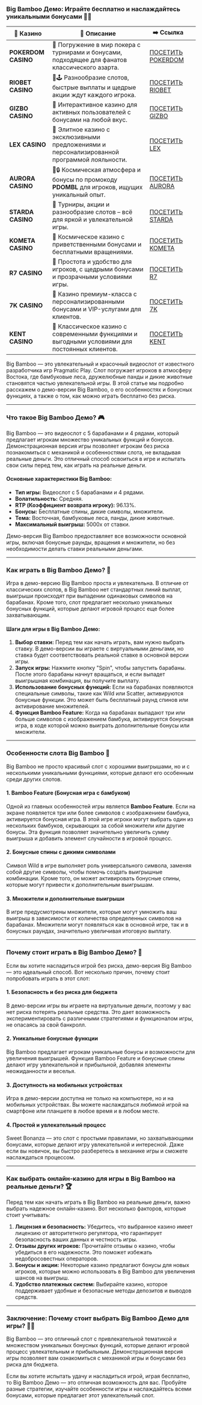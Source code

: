 ### Big Bamboo Демо: Играйте бесплатно и наслаждайтесь уникальными бонусами 🐼🎰
| 🎰 Казино           | 📜 Описание                                                                                       | ➡️ Ссылка                                                                                          |   |
| ------------------- | ------------------------------------------------------------------------------------------------- | -------------------------------------------------------------------------------------------------- | - |
| **POKERDOM CASINO** | 🎲 Погружение в мир покера с турнирами и бонусами, подходящее для фанатов классического азарта.   | [ПОСЕТИТЬ POKERDOM](https://brandplay.link/FwVc4f)                                                 |   |
| **RIOBET CASINO**   | 🌟🕹️ Разнообразие слотов, быстрые выплаты и щедрые акции ждут каждого игрока.                    | [ПОСЕТИТЬ RIOBET](https://brandplay.link/TnjsxFvH)                                                 |   |
| **GIZBO CASINO**    | 🚀 Интерактивное казино для активных пользователей с бонусами на любой вкус.                      | [ПОСЕТИТЬ GIZBO](https://brandplay.link/rvzLrVLp)                                                  |   |
| **LEX CASINO**      | 🎰 Элитное казино с эксклюзивными предложениями и персонализированной программой лояльности.      | [ПОСЕТИТЬ LEX](https://brandplay.link/VMqNXPFs)                                                    |   |
| **AURORA CASINO**   | 🌌🔒 Космическая атмосфера и бонусы по промокоду **PDOMBL** для игроков, ищущих уникальный опыт. | [ПОСЕТИТЬ AURORA](https://10trafic-stat2.com/click/668546556bcc6313411604bc/6766/13031/subaccount) |   |
| **STARDA CASINO**   | 🌠 Турниры, акции и разнообразие слотов – всё для яркой и увлекательной игры.                     | [ПОСЕТИТЬ STARDA](https://brandplay.link/HDcDrxLk)                                                 |   |
| **KOMETA CASINO**   | 💫 Космическое казино с приветственными бонусами и бесплатными вращениями.                        | [ПОСЕТИТЬ KOMETA](https://brandplay.link/jHzFFYGv)                                                 |   |
| **R7 CASINO**       | 🎯 Простота и удобство для игроков, с щедрыми бонусами и прозрачными условиями игры.              | [ПОСЕТИТЬ R7](https://brandplay.link/dByFXP7h)                                                     |   |
| **7K CASINO**       | 💎 Казино премиум-класса с персонализированными бонусами и VIP-услугами для клиентов.             | [ПОСЕТИТЬ 7K](https://brandplay.link/dd46bNgD)                                                     |   |
| **KENT CASINO**     | 🎲 Классическое казино с современными функциями и выгодными условиями для постоянных клиентов.    | [ПОСЕТИТЬ KENT](https://brandplay.link/XRH1g6Vb)                                                   

Big Bamboo — это увлекательный и красочный видеослот от известного разработчика игр Pragmatic Play. Слот погружает игроков в атмосферу Востока, где бамбуковые леса, дружелюбные панды и дикие животные становятся частью увлекательной игры. В этой статье мы подробно расскажем о демо-версии Big Bamboo, о его особенностях и бонусных функциях, а также о том, как можно играть бесплатно без риска.

***

### Что такое Big Bamboo Демо? 🎮

Big Bamboo — это видеослот с 5 барабанами и 4 рядами, который предлагает игрокам множество уникальных функций и бонусов. Демонстрационная версия игры позволяет игрокам без риска познакомиться с механикой и особенностями слота, не вкладывая реальные деньги. Это отличный способ освоиться в игре и испытать свои силы перед тем, как играть на реальные деньги.

#### Основные характеристики Big Bamboo:

* **Тип игры:** Видеослот с 5 барабанами и 4 рядами.
* **Волатильность:** Средняя.
* **RTP (Коэффициент возврата игроку):** 96.13%.
* **Бонусы:** Бесплатные спины, дикие символы, множители.
* **Тема:** Восточная, бамбуковые леса, панды, дикие животные.
* **Максимальный выигрыш:** 5000x от ставки.

Демо-версия Big Bamboo предоставляет все возможности основной игры, включая бонусные раунды, вращения и множители, но без необходимости делать ставки реальными деньгами.

***

### Как играть в Big Bamboo Демо? 🎰

Игра в демо-версию Big Bamboo проста и увлекательна. В отличие от классических слотов, в Big Bamboo нет стандартных линий выплат, выигрыши происходят при выпадении одинаковых символов на барабанах. Кроме того, слот предлагает несколько уникальных бонусных функций, которые делают игровой процесс еще более захватывающим.

#### Шаги для игры в Big Bamboo Демо:

1. **Выбор ставки:** Перед тем как начать играть, вам нужно выбрать ставку. В демо-версии вы играете с виртуальными деньгами, но ставка будет соответствовать реальной ставке в основной версии игры.
2. **Запуск игры:** Нажмите кнопку "Spin", чтобы запустить барабаны. После этого барабаны начнут вращаться, и если выпадет выигрышная комбинация, вы получите выплату.
3. **Использование бонусных функций:** Если на барабанах появляются специальные символы, такие как Wild или Scatter, активируются бонусные функции. Это может быть бесплатный раунд спинов или активирование множителей.
4. **Функция Bamboo Feature:** Когда на барабанах выпадают три или больше символов с изображением бамбука, активируется бонусная игра, в ходе которой можно выиграть дополнительные бонусы или множители.

***

### Особенности слота Big Bamboo 🐼

Big Bamboo не просто красивый слот с хорошими выигрышами, но и с несколькими уникальными функциями, которые делают его особенным среди других слотов.

#### 1. **Bamboo Feature (Бонусная игра с бамбуком)**

Одной из главных особенностей игры является **Bamboo Feature**. Если на экране появляется три или более символов с изображением бамбука, активируется бонусная игра. В этой игре игроки могут выбрать один из нескольких бамбуков, скрывающих за собой множители или другие бонусы. Эта функция позволяет значительно увеличить сумму выигрыша и добавить элемент случайности в игровой процесс.

#### 2. **Бонусные спины с дикими символами**

Символ Wild в игре выполняет роль универсального символа, заменяя собой другие символы, чтобы помочь создать выигрышные комбинации. Кроме того, он может активировать бонусные спины, которые могут привести к дополнительным выигрышам.

#### 3. **Множители и дополнительные выигрыши**

В игре предусмотрены множители, которые могут умножить ваш выигрыш в зависимости от количества определенных символов на барабанах. Множители могут появляться как в основной игре, так и в бонусных раундах, значительно увеличивая итоговую выплату.

***

### Почему стоит играть в Big Bamboo Демо? 🎉

Если вы хотите насладиться игрой без риска, демо-версия Big Bamboo — это идеальный способ. Вот несколько причин, почему стоит попробовать играть в этот слот:

#### 1. **Безопасность и без риска для бюджета**

В демо-версии игры вы играете на виртуальные деньги, поэтому у вас нет риска потерять реальные средства. Это дает возможность экспериментировать с различными стратегиями и функционалом игры, не опасаясь за свой банкролл.

#### 2. **Уникальные бонусные функции**

Big Bamboo предлагает игрокам уникальные бонусы и возможности для увеличения выигрышей. Функция Bamboo Feature и бонусные спины делают игру увлекательной и прибыльной, добавляя элементы неожиданности и веселья.

#### 3. **Доступность на мобильных устройствах**

Игра в демо-версии доступна не только на компьютере, но и на мобильных устройствах. Вы можете наслаждаться любимой игрой на смартфоне или планшете в любое время и в любом месте.

#### 4. **Простой и увлекательный процесс**

Sweet Bonanza — это слот с простыми правилами, но захватывающими бонусами, которые делают игру увлекательной и интересной. Даже если вы новичок, вы быстро разберетесь в механике игры и сможете наслаждаться процессом.

***

### Как выбрать онлайн-казино для игры в Big Bamboo на реальные деньги? 🏆

Перед тем как начать играть в Big Bamboo на реальные деньги, важно выбрать надежное онлайн-казино. Вот несколько факторов, которые стоит учитывать:

1. **Лицензия и безопасность:** Убедитесь, что выбранное казино имеет лицензию от авторитетного регулятора, что гарантирует безопасность ваших данных и честность игры.
2. **Отзывы других игроков:** Прочитайте отзывы о казино, чтобы убедиться в его надежности. Это поможет избежать недобросовестных операторов.
3. **Бонусы и акции:** Некоторые казино предлагают бонусы для новых игроков, которые можно использовать в Big Bamboo для увеличения шансов на выигрыш.
4. **Удобство платежных систем:** Выбирайте казино, которое поддерживает удобные и безопасные методы депозитов и выводов средств.

***

### Заключение: Почему стоит выбрать Big Bamboo Демо для игры? 🎰🐼

Big Bamboo — это отличный слот с привлекательной тематикой и множеством уникальных бонусных функций, которые делают игровой процесс увлекательным и прибыльным. Демонстрационная версия игры позволяет вам ознакомиться с механикой игры и бонусами без риска для бюджета.

Если вы хотите испытать удачу и насладиться игрой, играя бесплатно, то Big Bamboo Демо — это отличная возможность для вас. Пробуйте разные стратегии, изучайте особенности игры и наслаждайтесь всеми бонусами, которые предлагает этот увлекательный слот.
